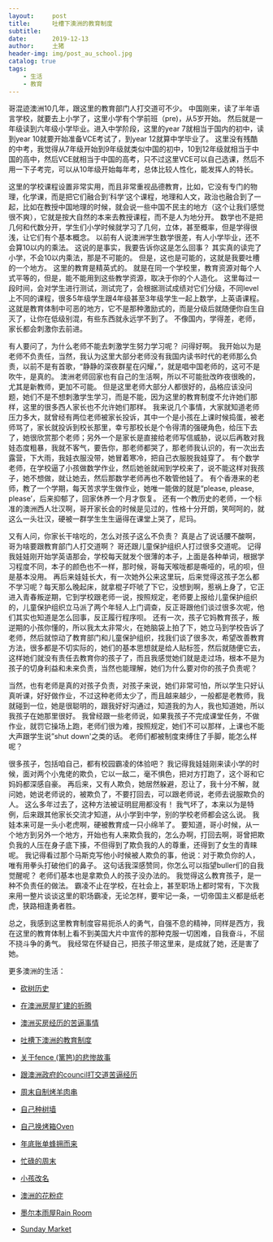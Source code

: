 ```yaml
---
layout:     post
title:      吐槽下澳洲的教育制度
subtitle:   
date:       2019-12-13
author:     土猪
header-img: img/post_au_school.jpg
catalog: true
tags:
    - 生活
    - 教育
---
```


哥混迹澳洲10几年，跟这里的教育部门人打交道可不少。 中国刚来，读了半年语言学校，就要去上小学了，这里小学有个学前班（pre)，从5岁开始。 然后就是一年级读到六年级小学毕业。进入中学阶段，这里的year 7就相当于国内的初中，读到year 10就要开始准备VCE考试了，到year 12就算中学毕业了。 这里没有残酷的中考，我觉得从7年级开始到9年级就类似中国的初中，10到12年级就相当于中国的高中，然后VCE就相当于中国的高考，只不过这里VCE可以自己选课，然后不用一下子考完，可以从10年级开始每年考，总体比较人性化，能发挥人的特长。 




这里的学校课程设置非常实用，而且非常重视品德教育，比如，它没有专门的物理，化学课，而是把它们融合到’科学‘这个课程，地理和人文，政治也融合到了一起，比如在教授中国地理的时候，就会说一些中国不民主的地方（这个让我们感觉很不爽），它就是按大自然的本来去教授课程，而不是人为地分开。 数学也不是把几何和代数分开，学生们小学时候就学习了几何，立体，甚至概率，但是学得很浅，让它们有个基本概念。 以前有人说澳洲学生数学很差，有人小学毕业，还不会算10以内的乘法。 这说的是事实，我要告诉你这是怎么回事？ 其实真的读完了小学，不会10以内乘法，那是不可能的。 但是，这也是可能的，这就是我要吐槽的一个地方。 这里的教育是精英式的。 就是在同一个学校里，教育资源对每个人式平等的，但是，能不能用到这些教学资源，取决于你的个人造化。 这里每过一段时间，会对学生进行测试，测试完了，会根据测试成绩对它们分级，不同level上不同的课程，很多5年级学生跟4年级甚至3年级学生一起上数学，上英语课程。 这就是教育体制中可恶的地方，它不是那种激励式的，而是分级后就随便你自生自灭了，让你在低级别混，有些东西就永远学不到了。 不像国内，学得差，老师，家长都会刺激你去前进。 






有人要问了，为什么老师不能去刺激学生努力学习呢？ 问得好啊。 我开始以为是老师不负责任，当然，我认为这里大部分老师没有我国内读书时代的老师那么负责，以前不是有首歌，“静静的深夜群星在闪耀，”，就是唱中国老师的，这可不是吹牛，是真的。 澳洲老师回家也有自己的生活啊，所以不可能批改昨夜很晚的，尤其是新教师，更加不可能。 但是这里老师大部分人都很好的，品格应该没问题，她们不是不想刺激学生学习，而是不能，因为这里的教育制度不允许她们那样，这里的很多西人家长也不允许她们那样。 我来说几个事情，大家就知道老师压力多大，就曾经有两位老师被家长投诉，其中一个是小孩在上课时候捣蛋，被老师骂了，家长就投诉到校长那里，幸亏那校长是个令得清的强硬角色，给压下去了，她很欣赏那个老师；另外一个是家长是直接给老师写信威胁，说以后再敢对我娃态度粗暴，我就不客气，要告你，那老师都哭了，那老师我认识的，有一次出去露营，下大雨，我娃衣服没带，她冒着寒冷，把自己衣服脱我娃穿了。  有个数学老师，在学校逼了小孩做数学作业，然后她爸就闹到学校来了，说不能这样对我孩子，她不想做，就让她去，然后那数学老师再也不敢管他娃了。 有个香港来的老师，教了一个学期，每天苦求学生做作业，她唯一能做的就是“please, please, please’，后来抑郁了，回家休养一个月才恢复。  还有一个教历史的老师，一个标准的澳洲西人壮汉啊，哥开家长会的时候是见过的，性格十分开朗，笑呵呵的，就这么一头壮汉，硬被一群学生生生逼得在课堂上哭了，尼玛。  







又有人问，你家长干啥吃的，怎么对孩子这么不负责？ 真是占了说话腰不酸啊，哥为啥要跟教育部门人打交道啊？ 哥还跟儿童保护组织人打过很多交道呢。 记得我娃娃刚开始学英语那会，学校每天就发个很薄的本子，上面是各种单词，根据学习程度不同，本子的颜色也不一样，那时候，哥每天喉咙都是嘶哑的，吼的呗，但是基本没用。 再后来娃娃长大，有一次她外公来这里玩，后来觉得这孩子怎么都不学习呢？每天那么晚起床，就拿棍子吓唬了下它，没想到啊，惹祸上身了，它正进入青春叛逆期，它到学校跟老师一说，按照规定，老师要上报给儿童保护组织的，儿童保护组织立马派了两个年轻人上门调查，反正哥跟他们谈过很多次呢，他们其实也知道是怎么回事，反正履行程序呗。 还有一次，孩子它妈教育孩子，叛逆期的小孩你懂的，所以我太太非常火，在她脑袋上拍了下，她立马到学校告诉了老师，然后就惊动了教育部门和儿童保护组织，找我们谈了很多次，希望改善教育方法，很多都是不切实际的，她们的基本思想就是给人贴标签，然后就随便它去，这样她们就没有责任去教育你的孩子了，而且我感觉她们就是走过场，根本不是为孩子的切身利益和未来负责，当然也能理解，她们为什么要对你的孩子负责呢？







当然，也有老师是真的对孩子负责，对孩子来说，她们非常可怕，所以学生只好认真听课，好好做作业，不过这种老师太少了，而且越来越少，一般都是老教师，我就碰到一位，她是很聪明的，跟我好好沟通过，知道我的为人，我也知道她，所以我孩子在她那里很好。 我曾经跟一些老师说，如果我孩子不完成课堂任务，不做作业，就罚它操场上跑，老师们很为难，按照规定，她们不可以那样，上课也不能大声跟学生说”shut down'之类的话。 老师们都被制度束缚住了手脚，能怎么样呢？





很多孩子，包括咱自己，都有校园霸凌的体验吧？ 我记得我娃娃刚来读小学的时候，面对两个小鬼佬的欺负，它以一敌二，毫不惧色，把对方打跑了，这个哥和它妈妈都深感自豪。 再后来，又有人欺负，她居然躲避，忍让了，我十分不解，就问她，她说老师说的，被欺负了，不要打回去，可以跟老师说，老师去说服欺负的人。 这么多年过去了，这种方法被证明屁用都没有！ 我气坏了，本来以为是特例，后来跟其他家长交流才知道，从小学到中学，别的学校老师都会这么说。  我娃本来可是一头小老虎啊，硬被教育成一只小绵羊了。 要知道，哥小时候，从一个地方到另外一个地方，开始也有人来欺负我的，怎么办啊，打回去啊，哥曾把欺负我的人压在身子底下揍，不但得到了欺负我的人的尊重，还得到了女生的青睐呢。 我记得看过那个马斯克写他小时候被人欺负的事，他说：对于欺负你的人，唯有用拳头打破他们的鼻子。 这句话我深感赞同，你怎么可以指望buller们的自我觉醒呢？ 老师们基本也是拿欺负人的孩子没办法的。 我觉得这么教育孩子，是一种不负责任的做法。 霸凌不止在学校，在社会上，甚至职场上都时常有，下次我来用一整片谈谈这里的职场霸凌，无论怎样，要牢记一条，一切帝国主义都是纸老虎，狭路相逢勇者胜。






总之，我感到这里教育制度容易扼杀人的勇气，自强不息的精神，同样是西方，我在这里的教育体制上看不到美国大片中宣传的那种克服一切困难，自我奋斗，不屈不挠斗争的勇气。  我经常在怀疑自己，把孩子带这里来，是成就了她，还是害了她。 



更多澳洲的生活：

- [砍树历史](http://livinginau.life/2019/12/29/%E7%A0%8D%E6%A0%91%E5%8E%86%E5%8F%B2/)

- [在澳洲房屋扩建的折腾](http://livinginau.life/2019/12/19/%E5%9C%A8%E6%BE%B3%E6%B4%B2%E6%88%BF%E5%B1%8B%E6%89%A9%E5%BB%BA%E7%9A%84%E6%8A%98%E8%85%BE/)

- 
  [澳洲买房经历的苦逼事情](http://livinginau.life/2019/12/18/%E6%BE%B3%E6%B4%B2%E4%B9%B0%E6%88%BF%E7%BB%8F%E5%8E%86%E7%9A%84%E8%8B%A6%E9%80%BC%E4%BA%8B%E6%83%85/)

- 
  [吐槽下澳洲的教育制度](http://livinginau.life/2019/12/13/%E5%90%90%E6%A7%BD%E6%BE%B3%E6%B4%B2%E6%95%99%E8%82%B2%E5%88%B6%E5%BA%A6/)

- [关于fence (篱笆)的悲惨故事](http://livinginau.life/2019/12/01/%E5%85%B3%E4%BA%8Efence%E7%9A%84%E6%82%B2%E6%83%A8%E6%95%85%E4%BA%8B/)

- [跟澳洲政府的council打交道苦逼经历](http://livinginau.life/2019/11/29/%E8%B7%9F%E6%BE%B3%E6%B4%B2%E6%94%BF%E5%BA%9C%E7%9A%84council%E6%89%93%E4%BA%A4%E9%81%93%E8%8B%A6%E9%80%BC%E7%BB%8F%E5%8E%86/)

- [周末自制烤羊肉串](http://livinginau.life/2014/03/03/%E5%91%A8%E6%9C%AB%E8%87%AA%E5%88%B6%E7%83%A4%E7%BE%8A%E8%82%89%E4%B8%B2/)

- [自己种树墙](http://livinginau.life/2020/03/10/%E8%87%AA%E5%B7%B1%E7%A7%8D%E6%A0%91%E5%A2%99/)

- [自己换烤箱Oven](http://livinginau.life/2020/02/12/%E8%87%AA%E5%B7%B1%E6%8D%A2oven/)

- [年底账单蜂拥而来](http://livinginau.life/2019/11/29/%E8%B4%A6%E5%8D%95%E8%9C%82%E6%8B%A5%E8%80%8C%E6%9D%A5/)

- [忙碌的周末](http://livinginau.life/2019/11/12/%E5%BF%99%E7%A2%8C%E7%9A%84%E5%91%A8%E6%9C%AB/)

- [小孩改名](http://livinginau.life/2019/11/10/%E5%B0%8F%E5%AD%A9%E6%94%B9%E5%90%8D/)

- [澳洲的花粉症](http://livinginau.life/2018/08/10/%E6%BE%B3%E6%B4%B2%E7%9A%84%E8%8A%B1%E7%B2%89%E7%97%87/)

- [墨尔本雨屋Rain Room](http://livinginau.life/2020/01/13/rain-room/)

- [Sunday Market](http://livinginau.life/2020/01/12/Sunday-Market/)
